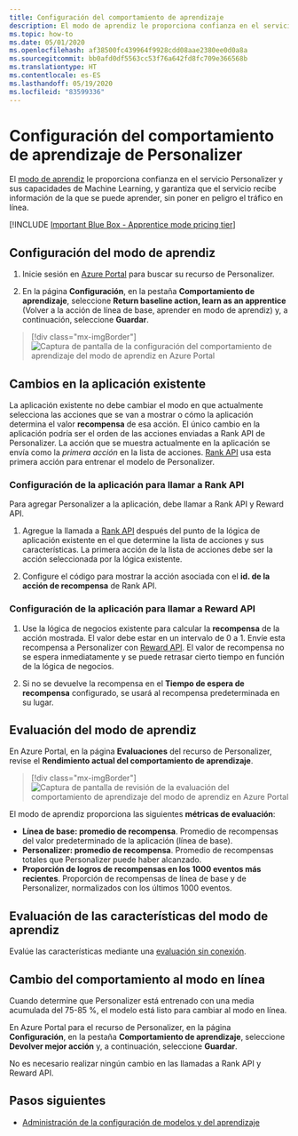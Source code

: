 ```yaml
---
title: Configuración del comportamiento de aprendizaje
description: El modo de aprendiz le proporciona confianza en el servicio Personalizer y sus capacidades de Machine Learning, y proporciona métricas conforme el servicio recibe información de la que se puede aprender, sin poner en peligro el tráfico en línea.
ms.topic: how-to
ms.date: 05/01/2020
ms.openlocfilehash: af38500fc439964f9928cdd08aae2380ee0d0a8a
ms.sourcegitcommit: bb0afd0df5563cc53f76a642fd8fc709e366568b
ms.translationtype: HT
ms.contentlocale: es-ES
ms.lasthandoff: 05/19/2020
ms.locfileid: "83599336"
---
```

# <a name="configure-the-personalizer-learning-behavior"></a>Configuración del comportamiento de aprendizaje de Personalizer

El [modo de aprendiz](concept-apprentice-mode.md) le proporciona confianza en el servicio Personalizer y sus capacidades de Machine Learning, y garantiza que el servicio recibe información de la que se puede aprender, sin poner en peligro el tráfico en línea.

[!INCLUDE [Important Blue Box - Apprentice mode pricing tier](./includes/important-apprentice-mode.md)]

## <a name="configure-apprentice-mode"></a>Configuración del modo de aprendiz

1. Inicie sesión en [Azure Portal](https://portal.azure.com) para buscar su recurso de Personalizer.

1. En la página **Configuración**, en la pestaña **Comportamiento de aprendizaje**, seleccione **Return baseline action, learn as an apprentice** (Volver a la acción de línea de base, aprender en modo de aprendiz) y, a continuación, seleccione **Guardar**.

> [!div class="mx-imgBorder"]
> ![Captura de pantalla de la configuración del comportamiento de aprendizaje del modo de aprendiz en Azure Portal](media/settings/configure-learning-behavior-azure-portal.png)

## <a name="changes-to-the-existing-application"></a>Cambios en la aplicación existente

La aplicación existente no debe cambiar el modo en que actualmente selecciona las acciones que se van a mostrar o cómo la aplicación determina el valor **recompensa** de esa acción. El único cambio en la aplicación podría ser el orden de las acciones enviadas a Rank API de Personalizer. La acción que se muestra actualmente en la aplicación se envía como la _primera acción_ en la lista de acciones. [Rank API](https://westus2.dev.cognitive.microsoft.com/docs/services/personalizer-api/operations/Rank) usa esta primera acción para entrenar el modelo de Personalizer.

### <a name="configure-your-application-to-call-the-rank-api"></a>Configuración de la aplicación para llamar a Rank API

Para agregar Personalizer a la aplicación, debe llamar a Rank API y Reward API.

1. Agregue la llamada a [Rank API](https://westus2.dev.cognitive.microsoft.com/docs/services/personalizer-api/operations/Rank) después del punto de la lógica de aplicación existente en el que determine la lista de acciones y sus características. La primera acción de la lista de acciones debe ser la acción seleccionada por la lógica existente.

1. Configure el código para mostrar la acción asociada con el **id. de la acción de recompensa** de Rank API.

### <a name="configure-your-application-to-call-reward-api"></a>Configuración de la aplicación para llamar a Reward API

1. Use la lógica de negocios existente para calcular la **recompensa** de la acción mostrada. El valor debe estar en un intervalo de 0 a 1. Envíe esta recompensa a Personalizer con [Reward API](https://westus2.dev.cognitive.microsoft.com/docs/services/personalizer-api/operations/Reward). El valor de recompensa no se espera inmediatamente y se puede retrasar cierto tiempo en función de la lógica de negocios.

1. Si no se devuelve la recompensa en el **Tiempo de espera de recompensa** configurado, se usará al recompensa predeterminada en su lugar.

## <a name="evaluate-apprentice-mode"></a>Evaluación del modo de aprendiz

En Azure Portal, en la página **Evaluaciones** del recurso de Personalizer, revise el **Rendimiento actual del comportamiento de aprendizaje**.

> [!div class="mx-imgBorder"]
> ![Captura de pantalla de revisión de la evaluación del comportamiento de aprendizaje del modo de aprendiz en Azure Portal](media/settings/evaluate-apprentice-mode.png)

El modo de aprendiz proporciona las siguientes **métricas de evaluación**:
* **Línea de base: promedio de recompensa**.  Promedio de recompensas del valor predeterminado de la aplicación (línea de base).
* **Personalizer: promedio de recompensa**. Promedio de recompensas totales que Personalizer puede haber alcanzado.
* **Proporción de logros de recompensas en los 1000 eventos más recientes**. Proporción de recompensas de línea de base y de Personalizer, normalizados con los últimos 1000 eventos.

## <a name="evaluate-apprentice-mode-features"></a>Evaluación de las características del modo de aprendiz

Evalúe las características mediante una [evaluación sin conexión](how-to-offline-evaluation.md).

## <a name="switch-behavior-to-online-mode"></a>Cambio del comportamiento al modo en línea

Cuando determine que Personalizer está entrenado con una media acumulada del 75-85 %, el modelo está listo para cambiar al modo en línea.

En Azure Portal para el recurso de Personalizer, en la página **Configuración**, en la pestaña **Comportamiento de aprendizaje**, seleccione **Devolver mejor acción** y, a continuación, seleccione **Guardar**.

No es necesario realizar ningún cambio en las llamadas a Rank API y Reward API.

## <a name="next-steps"></a>Pasos siguientes

* [Administración de la configuración de modelos y del aprendizaje](how-to-manage-model.md)
